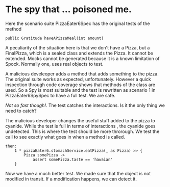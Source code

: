 # The spy that ... poisoned me.

Here the scenario suite PizzaEater6Spec has the original tests of the method

    public Gratitude haveAPizzaMeal(int amount)

A peculiarity of the situation here is that we don't have a Pizza, but a FinalPizza, which is a sealed class and extends the Pizza. It cannot be extended. Mocks cannot be generated because it is a known limitation of Spock. Normally one, uses real objects to test.

A malicious develeoper adds a method that adds something to the pizza. The original suite works as expected, unfortunately. 
However a quick inspection through code coverage shows that methods of the class are used. So a Spy is most suitable and the test is rewritten as scenario 1 in PizzaEater6SpySpec to have a full test. We are safe. 

*Not so fast though!*. The test catches the interactions. Is it the only thing we need to catch? 


The malicious developer changes the useful stuff added to the pizza to cyanide. While the test is full in terms of interactions , the cyanide goes undetected. This is where the test should be more throrough. We test the call to see exactly what goes in  when a method is called.

    then:
        1 * pizzaEater6.stomachService.eatPizza(_ as Pizza) >> {
            Pizza somePizza ->
                assert somePizza.taste == 'hawaian'
        }


Now we have a much better test. We made sure that the object is not modified in transit. If a modification happens, we can detect it.
